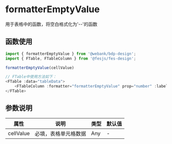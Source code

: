 # formatterEmptyValue
用于表格中的函数，将空白格式化为'--'的函数

## 函数使用

```js
import { formatterEmptyValue } from '@webank/bdp-design';
import { FTable, FTableColumn } from '@fesjs/fes-design';

formatterEmptyValue(cellValue)

// FTable中使用方法如下：
<FTable :data="tableData">
    <FTableColumn :formatter="formatterEmptyValue" prop="number" :label="数字"/>
</FTable>

```

## 参数说明
| 属性  | 说明                   | 类型                                    |  默认值                                 |
| ----- | ----------------------------- | ---------------------------------------- |------------------ |
| cellValue |必填，表格单元格数据| Any|  -
